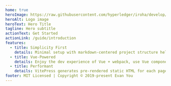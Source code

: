 ```yaml
---
home: true
heroImage: https://raw.githubusercontent.com/hyperledger/iroha/develop/docs/image_assets/Iroha_3.svg
heroAlt: Logo image
heroText: Hero Title
tagline: Hero subtitle
actionText: Get Started
actionLink: /guide/introduction
features:
  - title: Simplicity First
    details: Minimal setup with markdown-centered project structure helps you focus on writing.
  - title: Vue-Powered
    details: Enjoy the dev experience of Vue + webpack, use Vue components in markdown, and develop custom themes with Vue.
  - title: Performant
    details: VitePress generates pre-rendered static HTML for each page, and runs as an SPA once a page is loaded.
footer: MIT Licensed | Copyright © 2019-present Evan You
---
```

